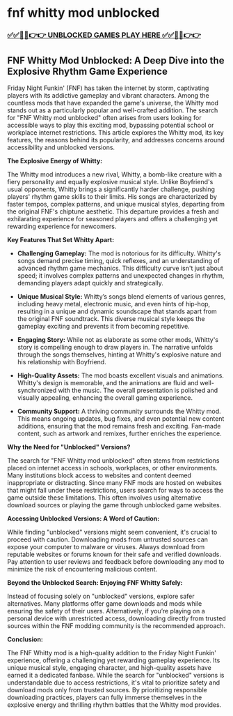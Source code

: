 # fnf whitty mod unblocked

### [✅✅🔴🔴👉👉 UNBLOCKED GAMES PLAY HERE ✅✅🔴🔴👉👉](https://topstoryindia.com)

## FNF Whitty Mod Unblocked: A Deep Dive into the Explosive Rhythm Game Experience

Friday Night Funkin' (FNF) has taken the internet by storm, captivating players with its addictive gameplay and vibrant characters.  Among the countless mods that have expanded the game's universe, the Whitty mod stands out as a particularly popular and well-crafted addition.  The search for "FNF Whitty mod unblocked" often arises from users looking for accessible ways to play this exciting mod, bypassing potential school or workplace internet restrictions.  This article explores the Whitty mod, its key features, the reasons behind its popularity, and addresses concerns around accessibility and unblocked versions.


**The Explosive Energy of Whitty:**

The Whitty mod introduces a new rival, Whitty, a bomb-like creature with a fiery personality and equally explosive musical style.  Unlike Boyfriend's usual opponents, Whitty brings a significantly harder challenge, pushing players' rhythm game skills to their limits.  His songs are characterized by faster tempos, complex patterns, and unique musical styles, departing from the original FNF's chiptune aesthetic. This departure provides a fresh and exhilarating experience for seasoned players and offers a challenging yet rewarding experience for newcomers.

**Key Features That Set Whitty Apart:**

* **Challenging Gameplay:**  The mod is notorious for its difficulty.  Whitty's songs demand precise timing, quick reflexes, and an understanding of advanced rhythm game mechanics.  This difficulty curve isn't just about speed; it involves complex patterns and unexpected changes in rhythm, demanding players adapt quickly and strategically.

* **Unique Musical Style:**  Whitty’s songs blend elements of various genres, including heavy metal, electronic music, and even hints of hip-hop, resulting in a unique and dynamic soundscape that stands apart from the original FNF soundtrack.  This diverse musical style keeps the gameplay exciting and prevents it from becoming repetitive.

* **Engaging Story:** While not as elaborate as some other mods, Whitty's story is compelling enough to draw players in. The narrative unfolds through the songs themselves, hinting at Whitty's explosive nature and his relationship with Boyfriend.

* **High-Quality Assets:** The mod boasts excellent visuals and animations. Whitty's design is memorable, and the animations are fluid and well-synchronized with the music.  The overall presentation is polished and visually appealing, enhancing the overall gaming experience.

* **Community Support:** A thriving community surrounds the Whitty mod.  This means ongoing updates, bug fixes, and even potential new content additions, ensuring that the mod remains fresh and exciting. Fan-made content, such as artwork and remixes, further enriches the experience.


**Why the Need for "Unblocked" Versions?**

The search for "FNF Whitty mod unblocked" often stems from restrictions placed on internet access in schools, workplaces, or other environments.  Many institutions block access to websites and content deemed inappropriate or distracting.  Since many FNF mods are hosted on websites that might fall under these restrictions, users search for ways to access the game outside these limitations.  This often involves using alternative download sources or playing the game through unblocked game websites.

**Accessing Unblocked Versions: A Word of Caution:**

While finding "unblocked" versions might seem convenient, it's crucial to proceed with caution.  Downloading mods from untrusted sources can expose your computer to malware or viruses. Always download from reputable websites or forums known for their safe and verified downloads.  Pay attention to user reviews and feedback before downloading any mod to minimize the risk of encountering malicious content.


**Beyond the Unblocked Search:  Enjoying FNF Whitty Safely:**

Instead of focusing solely on "unblocked" versions, explore safer alternatives.  Many platforms offer game downloads and mods while ensuring the safety of their users.  Alternatively, if you’re playing on a personal device with unrestricted access, downloading directly from trusted sources within the FNF modding community is the recommended approach.


**Conclusion:**

The FNF Whitty mod is a high-quality addition to the Friday Night Funkin' experience, offering a challenging yet rewarding gameplay experience.  Its unique musical style, engaging character, and high-quality assets have earned it a dedicated fanbase.  While the search for "unblocked" versions is understandable due to access restrictions, it's vital to prioritize safety and download mods only from trusted sources.  By prioritizing responsible downloading practices, players can fully immerse themselves in the explosive energy and thrilling rhythm battles that the Whitty mod provides.
